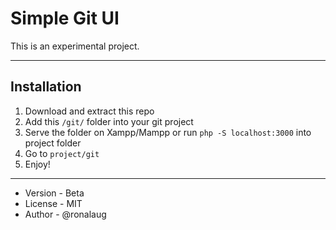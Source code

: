 # Simple Git UI

This is an experimental project.

----

## Installation
1. Download and extract this repo
2. Add this `/git/` folder into your git project
3. Serve the folder on Xampp/Mampp or run `php -S localhost:3000` into project folder
4. Go to `project/git`
5. Enjoy!


----
- Version - Beta
- License - MIT
- Author - @ronalaug
